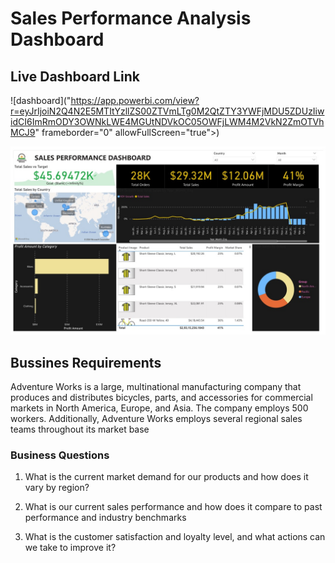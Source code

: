 # Sales Performance Analysis Dashboard


## Live Dashboard Link

![dashboard]("https://app.powerbi.com/view?r=eyJrIjoiN2Q4N2E5MTItYzllZS00ZTVmLTg0M2QtZTY3YWFjMDU5ZDUzIiwidCI6ImRmODY3OWNkLWE4MGUtNDVkOC05OWFjLWM4M2VkN2ZmOTVhMCJ9" frameborder="0" allowFullScreen="true">)




![App Screenshot](https://github.com/Sunilpal9401/Power-BI-SQL-Projects/blob/main/SALES%20PERFORMANCE%20DASHBOARD/Sales%20Performance%20dashboard.jpg?raw=true)

## Bussines Requirements

Adventure Works is a large, multinational manufacturing company that produces and distributes bicycles, parts, and accessories for commercial 
markets in North America, Europe, and Asia. The company employs 500 workers. 
Additionally, Adventure Works employs several regional sales teams throughout its market base

### Business Questions
1.	What is the current market demand for our products and how does it vary by region?

2.	What is our current sales performance and how does it compare to past performance and industry benchmarks

3.	What is the customer satisfaction and loyalty level, and what actions can we take to improve it?

